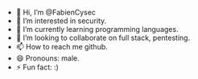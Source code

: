 - 👋 Hi, I’m @FabienCysec
- 👀 I’m interested in security.
- 🌱 I’m currently learning programming languages.
- 💞️ I’m looking to collaborate on full stack, pentesting.
- 📫 How to reach me github.
- 😄 Pronouns: male.
- ⚡ Fun fact: :)

<!---
FabienCysec/FabienCysec is a ✨ special ✨ repository because its `README.md` (this file) appears on your GitHub profile.
You can click the Preview link to take a look at your changes.
--->
